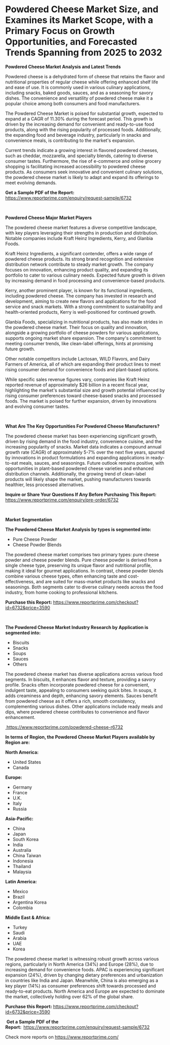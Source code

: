 <p><h1>Powdered Cheese Market Size, and Examines its Market Scope, with a Primary Focus on Growth Opportunities, and Forecasted Trends Spanning from 2025 to 2032</h1></p><p><strong>Powdered Cheese Market Analysis and Latest Trends</strong></p>
<p><p>Powdered cheese is a dehydrated form of cheese that retains the flavor and nutritional properties of regular cheese while offering enhanced shelf life and ease of use. It is commonly used in various culinary applications, including snacks, baked goods, sauces, and as a seasoning for savory dishes. The convenience and versatility of powdered cheese make it a popular choice among both consumers and food manufacturers.</p><p>The Powdered Cheese Market is poised for substantial growth, expected to expand at a CAGR of 11.30% during the forecast period. This growth is driven by the increasing demand for convenient and ready-to-use food products, along with the rising popularity of processed foods. Additionally, the expanding food and beverage industry, particularly in snacks and convenience meals, is contributing to the market's expansion.</p><p>Current trends indicate a growing interest in flavored powdered cheeses, such as cheddar, mozzarella, and specialty blends, catering to diverse consumer tastes. Furthermore, the rise of e-commerce and online grocery shopping is facilitating increased accessibility to powdered cheese products. As consumers seek innovative and convenient culinary solutions, the powdered cheese market is likely to adapt and expand its offerings to meet evolving demands.</p></p>
<p><strong>Get a Sample PDF of the Report:&nbsp;</strong> <a href="https://www.reportprime.com/enquiry/request-sample/6732?utm_campaign=2885&utm_medium=2&utm_source=Github&utm_content=ia&utm_term=19032025&utm_id=powdered-cheese">https://www.reportprime.com/enquiry/request-sample/6732</a></p>
<p>&nbsp;</p>
<p><strong>Powdered Cheese Major Market Players</strong></p>
<p><p>The powdered cheese market features a diverse competitive landscape, with key players leveraging their strengths in production and distribution. Notable companies include Kraft Heinz Ingredients, Kerry, and Glanbia Foods.</p><p>Kraft Heinz Ingredients, a significant contender, offers a wide range of powdered cheese products. Its strong brand recognition and extensive distribution network contribute to steady market growth. The company focuses on innovation, enhancing product quality, and expanding its portfolio to cater to various culinary needs. Expected future growth is driven by increasing demand in food processing and convenience-based products.</p><p>Kerry, another prominent player, is known for its functional ingredients, including powdered cheese. The company has invested in research and development, aiming to create new flavors and applications for the food service and snack markets. With a strong commitment to sustainability and health-oriented products, Kerry is well-positioned for continued growth.</p><p>Glanbia Foods, specializing in nutritional products, has also made strides in the powdered cheese market. Their focus on quality and innovation, alongside a growing portfolio of cheese powders for various applications, supports ongoing market share expansion. The company's commitment to meeting consumer trends, like clean-label offerings, hints at promising future growth.</p><p>Other notable competitors include Lactosan, WILD Flavors, and Dairy Farmers of America, all of which are expanding their product lines to meet rising consumer demand for convenience foods and plant-based options.</p><p>While specific sales revenue figures vary, companies like Kraft Heinz reported revenue of approximately $26 billion in a recent fiscal year, highlighting the market's substantial size and growth potential influenced by rising consumer preferences toward cheese-based snacks and processed foods. The market is poised for further expansion, driven by innovations and evolving consumer tastes.</p></p>
<p>&nbsp;</p>
<p><strong>What Are The Key Opportunities For Powdered Cheese Manufacturers?</strong></p>
<p><p>The powdered cheese market has been experiencing significant growth, driven by rising demand in the food industry, convenience cuisine, and the increasing popularity of snacks. Market data indicates a compound annual growth rate (CAGR) of approximately 5-7% over the next five years, spurred by innovations in product formulations and expanding applications in ready-to-eat meals, sauces, and seasonings. Future outlook remains positive, with opportunities in plant-based powdered cheese varieties and enhanced distribution channels. Additionally, the growing trend of clean-label products will likely shape the market, pushing manufacturers towards healthier, less processed alternatives.</p></p>
<p><strong>Inquire or Share Your Questions If Any Before Purchasing This Report:</strong> <a href="https://www.reportprime.com/enquiry/pre-order/6732?utm_campaign=2885&utm_medium=2&utm_source=Github&utm_content=ia&utm_term=19032025&utm_id=powdered-cheese">https://www.reportprime.com/enquiry/pre-order/6732</a></p>
<p>&nbsp;</p>
<p><strong>Market Segmentation</strong></p>
<p><strong>The Powdered Cheese Market Analysis by types is segmented into:</strong></p>
<p><ul><li>Pure Cheese Powder</li><li>Cheese Powder Blends</li></ul></p>
<p><p>The powdered cheese market comprises two primary types: pure cheese powder and cheese powder blends. Pure cheese powder is derived from a single cheese type, preserving its unique flavor and nutritional profile, making it ideal for gourmet applications. In contrast, cheese powder blends combine various cheese types, often enhancing taste and cost-effectiveness, and are suited for mass-market products like snacks and seasonings. Both segments cater to diverse culinary needs across the food industry, from home cooking to professional kitchens.</p></p>
<p><strong>Purchase this Report:&nbsp;</strong><a href="https://www.reportprime.com/checkout?id=6732&price=3590&utm_campaign=2885&utm_medium=2&utm_source=Github&utm_content=ia&utm_term=19032025&utm_id=powdered-cheese">https://www.reportprime.com/checkout?id=6732&price=3590</a></p>
<p>&nbsp;</p>
<p><strong>The Powdered Cheese Market Industry Research by Application is segmented into:</strong></p>
<p><ul><li>Biscuits</li><li>Snacks</li><li>Soups</li><li>Sauces</li><li>Others</li></ul></p>
<p><p>The powdered cheese market has diverse applications across various food segments. In biscuits, it enhances flavor and texture, providing a savory profile. Snacks often incorporate powdered cheese for a convenient, indulgent taste, appealing to consumers seeking quick bites. In soups, it adds creaminess and depth, enhancing savory elements. Sauces benefit from powdered cheese as it offers a rich, smooth consistency, complementing various dishes. Other applications include ready meals and dips, where powdered cheese contributes to convenience and flavor enhancement.</p></p>
<p><a href="https://www.reportprime.com/powdered-cheese-r6732?utm_campaign=2885&utm_medium=2&utm_source=Github&utm_content=ia&utm_term=19032025&utm_id=powdered-cheese">&nbsp;https://www.reportprime.com/powdered-cheese-r6732</a></p>
<p><strong>In terms of Region, the Powdered Cheese Market Players available by Region are:</strong></p>
<p>
    <p> <strong> North America: </strong>
        <ul>
            <li>United States</li>
            <li>Canada</li>
        </ul>
        </p> 
    <p> <strong> Europe: </strong>
        <ul>
            <li>Germany</li>
            <li>France</li>
            <li>U.K.</li>
            <li>Italy</li>
            <li>Russia</li>
        </ul>
        </p> 
    <p> <strong> Asia-Pacific: </strong>
        <ul>
            <li>China</li>
            <li>Japan</li>
            <li>South Korea</li>
            <li>India</li>
            <li>Australia</li>
            <li>China Taiwan</li>
            <li>Indonesia</li>
            <li>Thailand</li>
            <li>Malaysia</li>
        </ul>
        </p> 
    <p> <strong> Latin America: </strong>
        <ul>
            <li>Mexico</li>
            <li>Brazil</li>
            <li>Argentina Korea</li>
            <li>Colombia</li>
        </ul>
        </p> 
    <p> <strong> Middle East & Africa: </strong>
        <ul>
            <li>Turkey</li>
            <li>Saudi</li>
            <li>Arabia</li>
            <li>UAE</li>
            <li>Korea</li>
        </ul>
    </p>
    </p>
<p><p>The powdered cheese market is witnessing robust growth across various regions, particularly in North America (34%) and Europe (28%), due to increasing demand for convenience foods. APAC is experiencing significant expansion (24%), driven by changing dietary preferences and urbanization in countries like India and Japan. Meanwhile, China is also emerging as a key player (14%) as consumer preferences shift towards processed and ready-to-eat products. North America and Europe are expected to dominate the market, collectively holding over 62% of the global share.</p></p>
<p><strong>Purchase this Report: </strong><a href="https://www.reportprime.com/checkout?id=6732&price=3590&utm_campaign=2885&utm_medium=2&utm_source=Github&utm_content=ia&utm_term=19032025&utm_id=powdered-cheese">https://www.reportprime.com/checkout?id=6732&price=3590</a></p>
<p>&nbsp;<strong>Get a Sample PDF of the Report:&nbsp;&nbsp;</strong><a href="https://www.reportprime.com/enquiry/request-sample/6732?utm_campaign=2885&utm_medium=2&utm_source=Github&utm_content=ia&utm_term=19032025&utm_id=powdered-cheese">https://www.reportprime.com/enquiry/request-sample/6732</a></p>
<p><strong></strong></p>
<p>Check more reports on <a href="https://www.reportprime.com/?utm_campaign=2885&utm_medium=2&utm_source=Github&utm_content=ia&utm_term=19032025&utm_id=powdered-cheese">https://www.reportprime.com/</a></p>